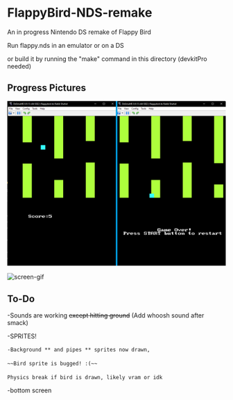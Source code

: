 # FlappyBird-NDS-remake


An in progress Nintendo DS remake of Flappy Bird

Run flappy.nds in an emulator or on a DS

or build it by running the "make" command in this directory (devkitPro needed)

## Progress Pictures

![flappy ds](https://github.com/rakib-shahid/FlappyBird-NDS-remake/blob/main/pics/flappy%20bird%20ds.png)

![screen-gif](./pics/flappyGif.gif)

## To-Do

-Sounds are working ~~except hitting ground~~ (Add whoosh sound after smack)

-SPRITES!

    -Background ** and pipes ** sprites now drawn,

    ~~Bird sprite is bugged! :(~~

    Physics break if bird is drawn, likely vram or idk

-bottom screen
